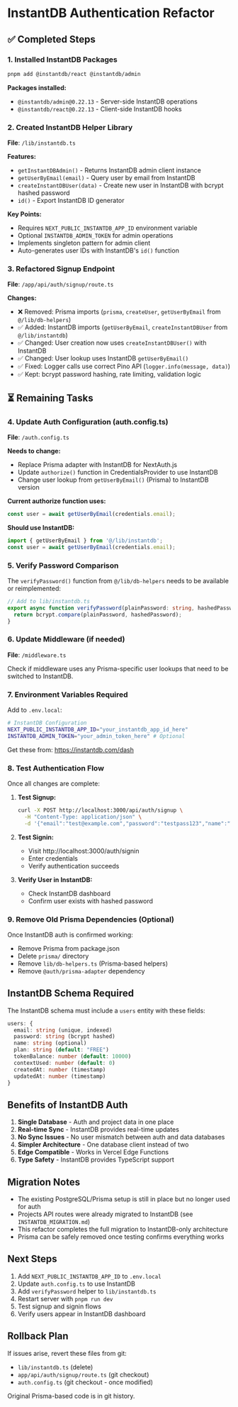 # InstantDB Authentication Refactor

## ✅ Completed Steps

### 1. Installed InstantDB Packages
```bash
pnpm add @instantdb/react @instantdb/admin
```

**Packages installed:**
- `@instantdb/admin@0.22.13` - Server-side InstantDB operations
- `@instantdb/react@0.22.13` - Client-side InstantDB hooks

### 2. Created InstantDB Helper Library
**File**: `/lib/instantdb.ts`

**Features:**
- `getInstantDBAdmin()` - Returns InstantDB admin client instance
- `getUserByEmail(email)` - Query user by email from InstantDB
- `createInstantDBUser(data)` - Create new user in InstantDB with bcrypt hashed password
- `id()` - Export InstantDB ID generator

**Key Points:**
- Requires `NEXT_PUBLIC_INSTANTDB_APP_ID` environment variable
- Optional `INSTANTDB_ADMIN_TOKEN` for admin operations
- Implements singleton pattern for admin client
- Auto-generates user IDs with InstantDB's `id()` function

### 3. Refactored Signup Endpoint
**File**: `/app/api/auth/signup/route.ts`

**Changes:**
- ❌ Removed: Prisma imports (`prisma`, `createUser`, `getUserByEmail` from `@/lib/db-helpers`)
- ✅ Added: InstantDB imports (`getUserByEmail`, `createInstantDBUser` from `@/lib/instantdb`)
- ✅ Changed: User creation now uses `createInstantDBUser()` with InstantDB
- ✅ Changed: User lookup uses InstantDB `getUserByEmail()`
- ✅ Fixed: Logger calls use correct Pino API (`logger.info(message, data)`)
- ✅ Kept: bcrypt password hashing, rate limiting, validation logic

## ⏳ Remaining Tasks

### 4. Update Auth Configuration (auth.config.ts)
**File**: `/auth.config.ts`

**Needs to change:**
- Replace Prisma adapter with InstantDB for NextAuth.js
- Update `authorize()` function in CredentialsProvider to use InstantDB
- Change user lookup from `getUserByEmail()` (Prisma) to InstantDB version

**Current authorize function uses:**
```typescript
const user = await getUserByEmail(credentials.email);
```

**Should use InstantDB:**
```typescript
import { getUserByEmail } from '@/lib/instantdb';
const user = await getUserByEmail(credentials.email);
```

### 5. Verify Password Comparison
The `verifyPassword()` function from `@/lib/db-helpers` needs to be available or reimplemented:

```typescript
// Add to lib/instantdb.ts
export async function verifyPassword(plainPassword: string, hashedPassword: string): Promise<boolean> {
  return bcrypt.compare(plainPassword, hashedPassword);
}
```

### 6. Update Middleware (if needed)
**File**: `/middleware.ts`

Check if middleware uses any Prisma-specific user lookups that need to be switched to InstantDB.

### 7. Environment Variables Required

Add to `.env.local`:
```bash
# InstantDB Configuration
NEXT_PUBLIC_INSTANTDB_APP_ID="your_instantdb_app_id_here"
INSTANTDB_ADMIN_TOKEN="your_admin_token_here" # Optional
```

Get these from: https://instantdb.com/dash

### 8. Test Authentication Flow

Once all changes are complete:

1. **Test Signup:**
   ```bash
   curl -X POST http://localhost:3000/api/auth/signup \
     -H "Content-Type: application/json" \
     -d '{"email":"test@example.com","password":"testpass123","name":"Test User"}'
   ```

2. **Test Signin:**
   - Visit http://localhost:3000/auth/signin
   - Enter credentials
   - Verify authentication succeeds

3. **Verify User in InstantDB:**
   - Check InstantDB dashboard
   - Confirm user exists with hashed password

### 9. Remove Old Prisma Dependencies (Optional)

Once InstantDB auth is confirmed working:
- Remove Prisma from package.json
- Delete `prisma/` directory
- Remove `lib/db-helpers.ts` (Prisma-based helpers)
- Remove `@auth/prisma-adapter` dependency

## InstantDB Schema Required

The InstantDB schema must include a `users` entity with these fields:

```typescript
users: {
  email: string (unique, indexed)
  password: string (bcrypt hashed)
  name: string (optional)
  plan: string (default: "FREE")
  tokenBalance: number (default: 10000)
  contextUsed: number (default: 0)
  createdAt: number (timestamp)
  updatedAt: number (timestamp)
}
```

## Benefits of InstantDB Auth

1. **Single Database** - Auth and project data in one place
2. **Real-time Sync** - InstantDB provides real-time updates
3. **No Sync Issues** - No user mismatch between auth and data databases
4. **Simpler Architecture** - One database client instead of two
5. **Edge Compatible** - Works in Vercel Edge Functions
6. **Type Safety** - InstantDB provides TypeScript support

## Migration Notes

- The existing PostgreSQL/Prisma setup is still in place but no longer used for auth
- Projects API routes were already migrated to InstantDB (see `INSTANTDB_MIGRATION.md`)
- This refactor completes the full migration to InstantDB-only architecture
- Prisma can be safely removed once testing confirms everything works

## Next Steps

1. Add `NEXT_PUBLIC_INSTANTDB_APP_ID` to `.env.local`
2. Update `auth.config.ts` to use InstantDB
3. Add `verifyPassword` helper to `lib/instantdb.ts`
4. Restart server with `pnpm run dev`
5. Test signup and signin flows
6. Verify users appear in InstantDB dashboard

## Rollback Plan

If issues arise, revert these files from git:
- `lib/instantdb.ts` (delete)
- `app/api/auth/signup/route.ts` (git checkout)
- `auth.config.ts` (git checkout - once modified)

Original Prisma-based code is in git history.
